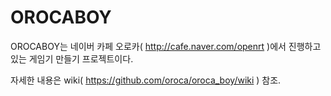 # OROCABOY

OROCABOY는 네이버 카페 오로카( http://cafe.naver.com/openrt )에서 진행하고 있는 게임기 만들기 프로젝트이다.

자세한 내용은 wiki( https://github.com/oroca/oroca_boy/wiki ) 참조.
